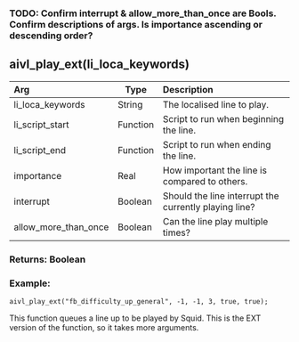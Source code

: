 ### TODO: Confirm interrupt & allow_more_than_once are Bools. Confirm descriptions of args. Is importance ascending or descending order?

## aivl_play_ext(li_loca_keywords)

|Arg|Type|Description|
|:--|---|:--|
|li_loca_keywords|String|The localised line to play.|
|li_script_start|Function|Script to run when beginning the line.|
|li_script_end|Function|Script to run when ending the line.|
|importance|Real|How important the line is compared to others.|
|interrupt|Boolean|Should the line interrupt the currently playing line?|
|allow_more_than_once|Boolean|Can the line play multiple times?|

### Returns: Boolean
### Example:
```gml
aivl_play_ext("fb_difficulty_up_general", -1, -1, 3, true, true);
```
This function queues a line up to be played by Squid. This is the EXT version of the function, so it takes more arguments.